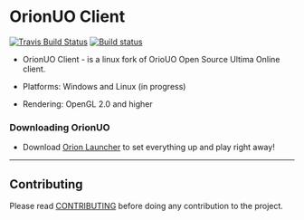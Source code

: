 # OrionUO Client

[![Travis Build Status](https://travis-ci.org/fungos/OnionUO.svg?branch=master)](https://travis-ci.org/fungos/OnionUO)
[![Build status](https://ci.appveyor.com/api/projects/status/qmd3795itrkiwnr3?svg=true)](https://ci.appveyor.com/project/fungos/orionuo)


* OrionUO Client - is a linux fork of OrioUO Open Source Ultima Online client.

* Platforms: Windows and Linux (in progress)

* Rendering: OpenGL 2.0 and higher

### Downloading OrionUO

* Download [Orion Launcher](https://github.com/OrionUO/OrionLauncher/releases) to set everything up and play right away!

--------------

## Contributing

Please read [CONTRIBUTING](CONTRIBUTING.md) before doing any contribution to the project.
